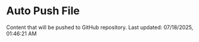# Auto Push File

Content that will be pushed to GitHub repository.
Last updated: 07/18/2025, 01:46:21 AM